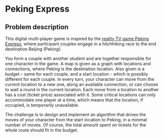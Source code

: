# Peking Express

## Problem description
This digital multi-player game is inspired by the [reality TV game Peking Express](https://en.wikipedia.org/wiki/Peking_Express), where participant couples engage in a hitchhiking race to the end destination Beijing (Peking).
 
You form a couple with another student and are together responsible for one character in the game. A map is given as a graph with locations and connections, where Peking is the destination location. Also given is a budget – same for each couple, and a start location - which is possibly different for each couple. In every turn, your character can move from the current location to a new one, along an available connection, or can choose to wait a round in the current location. Each move from a location to another has a cost (ticket price) associated with it. Some critical locations can only accommodate one player at a time, which means that the location, if occupied, is temporarily unavailable.

The challenge is to design and implement an algorithm that drives the moves of your character from the start location to Peking, in a minimal number of moves. Of course, the total amount spent on tickets for the whole route should fit in the budget.
